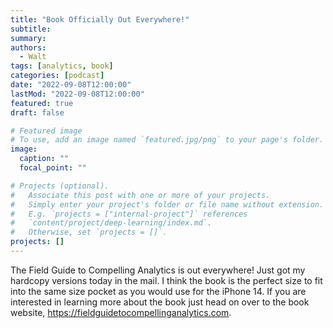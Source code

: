 ```yaml
---
title: "Book Officially Out Everywhere!"
subtitle: 
summary: 
authors:
  - Walt
tags: [analytics, book]
categories: [podcast]
date: "2022-09-08T12:00:00"
lastMod: "2022-09-08T12:00:00"
featured: true
draft: false

# Featured image
# To use, add an image named `featured.jpg/png` to your page's folder. 
image:
  caption: ""
  focal_point: ""

# Projects (optional).
#   Associate this post with one or more of your projects.
#   Simply enter your project's folder or file name without extension.
#   E.g. `projects = ["internal-project"]` references 
#   `content/project/deep-learning/index.md`.
#   Otherwise, set `projects = []`.
projects: []
---
```


The Field Guide to Compelling Analytics is out everywhere! Just got my hardcopy versions today in the mail. I think the book is the perfect size to fit into the same size pocket as you would use for the iPhone 14. If you are interested in learning more about the book just head on over to the book website, https://fieldguidetocompellinganalytics.com.